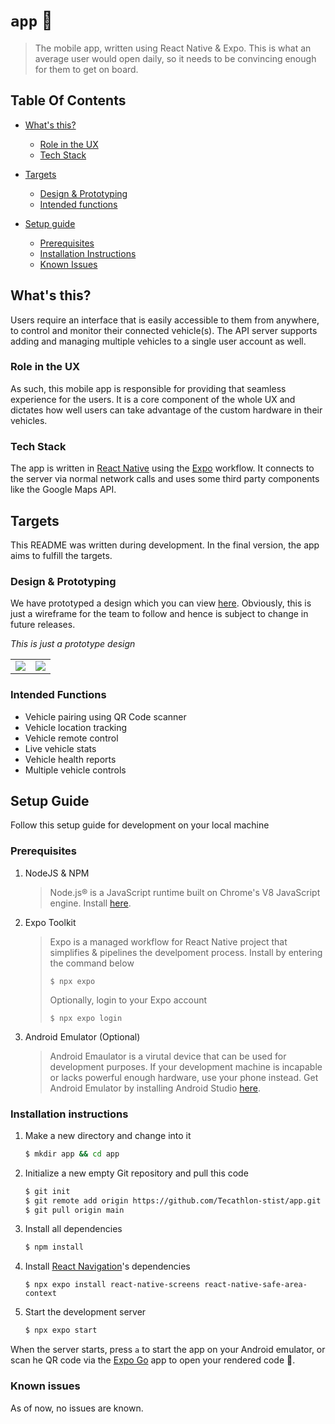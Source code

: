 # `app` 📱
> The mobile app, written using React Native & Expo. This is what an average user would open daily, so it needs to be convincing enough for them to get on board.

## Table Of Contents
* [What's this?](#whats-this)
    - [Role in the UX](#role-in-the-ux)
    - [Tech Stack](#tech-stack)

* [Targets](#targets)
    - [Design & Prototyping](#design--prototyping)
    - [Intended functions](#intended-functions)

* [Setup guide](#setup-guide)
    - [Prerequisites](#prerequisites)
    - [Installation Instructions](#installation-instructions)
    - [Known Issues](#known-issues)

## What's this?
Users require an interface that is easily accessible to them from anywhere, to control and monitor their connected vehicle(s). The API server supports adding and managing multiple vehicles to a single user account as well.
### Role in the UX
As such, this mobile app is responsible for providing that seamless experience for the users. It is a core component of the whole UX and dictates how well users can take advantage of the custom hardware in their vehicles.
### Tech Stack
The app is written in [React Native](https://reactnative.dev) using the [Expo](https://expo.dev) workflow. It connects to the server via normal network calls and uses some third party components like the Google Maps API.

## Targets
This README was written during development. In the final version, the app aims to fulfill the targets.
### Design & Prototyping
We have prototyped a design which you can view [here](https://www.figma.com/proto/Za6FUG4mgHMAA0yuSpADos/alpaDrive?page-id=0%3A1&node-id=673%3A3&viewport=297%2C416%2C0.76&scaling=scale-down&starting-point-node-id=619%3A27). Obviously, this is just a wireframe for the team to follow and hence is subject to change in future releases.

*This is just a prototype design*
<table>
  <tr>
  <td><img src="https://user-images.githubusercontent.com/50231856/226117338-8fe642e0-b8f3-4164-99a3-dd87f086a0bd.png"></td>
  <td><img src="https://user-images.githubusercontent.com/50231856/226117343-23f9ed40-5844-4442-915d-57fb48b95c43.png"></td>
   </tr>
</table>

### Intended Functions
* Vehicle pairing using QR Code scanner
* Vehicle location tracking
* Vehicle remote control
* Live vehicle stats
* Vehicle health reports
* Multiple vehicle controls

## Setup Guide
Follow this setup guide for development on your local machine

### Prerequisites
1. NodeJS & NPM
    > Node.js® is a JavaScript runtime built on Chrome's V8 JavaScript engine.
    >Install [here](https://nodejs.org/en/).
2. Expo Toolkit
    > Expo is a managed workflow for React Native project that simplifies & pipelines the develpoment process.
    > Install by entering the command below
    > ```
    > $ npx expo
    >```
    > Optionally, login to your Expo account
    >```
    >$ npx expo login
    >```

3. Android Emulator (Optional)
    > Android Emaulator is a virutal device that can be used for development purposes. If your development machine is incapable or lacks powerful enough hardware, use your phone instead. Get Android Emulator by installing Android Studio [here](https://developer.android.com/studio/install).

### Installation instructions
1. Make a new directory and change into it
   
    ```bash
    $ mkdir app && cd app
    ```
2. Initialize a new empty Git repository and pull this code

    ```bash
    $ git init
    $ git remote add origin https://github.com/Tecathlon-stist/app.git
    $ git pull origin main
    ```

3. Install all dependencies

    ```bash
    $ npm install
    ```

4. Install [React Navigation](https://reactnavigation.org/)'s dependencies

    ```
    $ npx expo install react-native-screens react-native-safe-area-context
    ```

5. Start the development server

    ```bash
    $ npx expo start
    ```
When the server starts, press `a` to start the app on your Android emulator, or scan he QR code via the [Expo Go](https://expo.dev/client) app to open your rendered code :beers:.

### Known issues
As of now, no issues are known.

